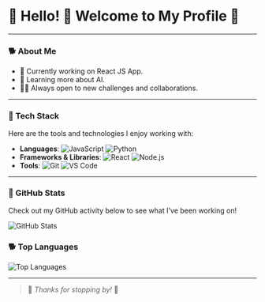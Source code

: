 # 🌸 Hello! 👋 Welcome to My Profile 🌸

---

### 🐕 About Me
- 💼 Currently working on React JS App.
- 🌱 Learning more about AI.
- 🧗‍♂️ Always open to new challenges and collaborations.

---

### 🌸 Tech Stack
Here are the tools and technologies I enjoy working with:

- **Languages**: ![JavaScript](https://img.shields.io/badge/JavaScript-FFFFB3?style=for-the-badge&logo=javascript&logoColor=black) ![Python](https://img.shields.io/badge/Python-B3FFEC?style=for-the-badge&logo=python&logoColor=blue)
- **Frameworks & Libraries**: ![React](https://img.shields.io/badge/React-FFB3FF?style=for-the-badge&logo=react&logoColor=blue) ![Node.js](https://img.shields.io/badge/Node.js-B3FFD1?style=for-the-badge&logo=node.js&logoColor=green)
- **Tools**: ![Git](https://img.shields.io/badge/Git-FFB3B3?style=for-the-badge&logo=git&logoColor=red) ![VS Code](https://img.shields.io/badge/VS%20Code-B3B3FF?style=for-the-badge&logo=visual-studio-code&logoColor=blue)

---

### 🌸 GitHub Stats

Check out my GitHub activity below to see what I've been working on!

![GitHub Stats](https://github-readme-stats.vercel.app/api?username=K3vin-h&show_icons=true&theme=tokyonight&title_color=ffb3ff&icon_color=ffc2e0&text_color=ffffff&bg_color=282828)

### 🐕 Top Languages

![Top Languages](https://github-readme-stats.vercel.app/api/top-langs/?username=K3vin-h&layout=compact&theme=tokyonight&title_color=ffb3ff&text_color=ffffff&bg_color=282828)

---

> 🌸 *Thanks for stopping by!* 🌸
